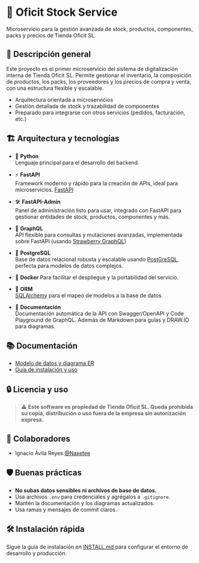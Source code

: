 # 🏢 Oficit Stock Service

Microservicio para la gestión avanzada de stock, productos, componentes, packs y precios de Tienda Oficit SL.

## 🚀 Descripción general

Este proyecto es el primer microservicio del sistema de digitalización interna de Tienda Oficit SL. Permite gestionar el inventario, la composición de productos, los packs, los proveedores y los precios de compra y venta, con una estructura flexible y escalable.

- Arquitectura orientada a microservicios
- Gestión detallada de stock y trazabilidad de componentes
- Preparado para integrarse con otros servicios (pedidos, facturación, etc.)

## 🏗️ Arquitectura y tecnologías

- 🐍 **Python**  
  Lenguaje principal para el desarrollo del backend.

- ⚡ **FastAPI**  
  Framework moderno y rápido para la creación de APIs, ideal para microservicios. [FastAPI](https://fastapi.tiangolo.com/)

- 🛠️ **FastAPI-Admin**  
  Panel de administración listo para usar, integrado con FastAPI para gestionar entidades de stock, productos, componentes y más.

- 🔗 **GraphQL**  
  API flexible para consultas y mutaciones avanzadas, implementada sobre FastAPI (usando [Strawberry GraphQL](https://strawberry.rocks/))

- 🐘 **PostgreSQL**  
  Base de datos relacional robusta y escalable usando [PostGreSQL](https://www.postgresql.org/), perfecta para modelos de datos complejos.

- 🐳 **Docker** 
  Para facilitar el despliegue y la portabilidad del servicio.

- 🧰 **ORM**  
  [SQLAlchemy](https://www.sqlalchemy.org/) para el mapeo de modelos a la base de datos.

- 📝 **Documentación**  
  Documentación automática de la API con Swagger/OpenAPI y Code Playground de GraphQL. Además de Markdown para guías y DRAW.IO para diagramas.

## 📚 Documentación

- [Modelo de datos y diagrama ER](docs/diagram/README-diagram.md)
- [Guía de instalación y uso](docs/INSTALL.md)

## 🔒 Licencia y uso

> ⚠️ **Este software es propiedad de Tienda Oficit SL. Queda prohibida su copia, distribución o uso fuera de la empresa sin autorización expresa.**

## 👥 Colaboradores

- Ignacio Ávila Reyes [@Naxetee](https://github.com/Naxetee)

## 🛡️ Buenas prácticas

- **No subas datos sensibles ni archivos de base de datos.**
- Usa archivos `.env` para credenciales y agrégalos a `.gitignore`.
- Mantén la documentación y los diagramas actualizados.
- Usa ramas y mensajes de commit claros.

## 🛠️ Instalación rápida

Sigue la guía de instalación en [INSTALL.md](docs/INSTALL.md) para configurar el entorno de desarrollo y producción.